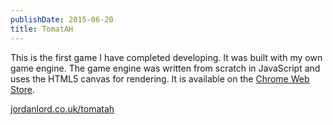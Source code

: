 ```yaml
---
publishDate: 2015-06-20
title: TomatAH
---
```


This is the first game I have completed developing. It was built with my own
game engine. The game engine was written from scratch in JavaScript and uses the
HTML5 canvas for rendering. It is available on the
[Chrome Web Store](https://chrome.google.com/webstore/detail/tomatah/ldkpfngbljdedhlpcmakcfnobbkccbgo).

[jordanlord.co.uk/tomatah](http://jordanlord.co.uk/tomatah)
